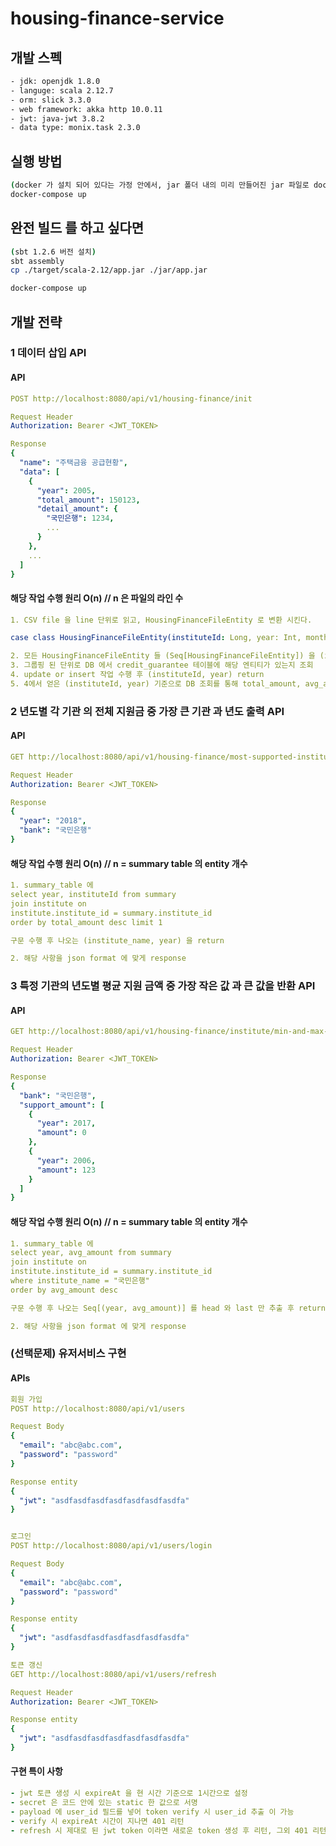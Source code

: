 # housing-finance-service

## 개발 스펙

```sh
- jdk: openjdk 1.8.0
- languge: scala 2.12.7
- orm: slick 3.3.0
- web framework: akka http 10.0.11
- jwt: java-jwt 3.8.2
- data type: monix.task 2.3.0
```

## 실행 방법

```sh
(docker 가 설치 되어 있다는 가정 안에서, jar 폴더 내의 미리 만들어진 jar 파일로 docker build)
docker-compose up
```

## 완전 빌드 를 하고 싶다면

```sh
(sbt 1.2.6 버전 설치)
sbt assembly
cp ./target/scala-2.12/app.jar ./jar/app.jar

docker-compose up
```


## 개발 전략

### 1 데이터 삽입 API

#### API
```yaml
POST http://localhost:8080/api/v1/housing-finance/init

Request Header
Authorization: Bearer <JWT_TOKEN>

Response
{
  "name": "주택금융 공급현황",
  "data": [
    {
      "year": 2005, 
      "total_amount": 150123, 
      "detail_amount": {
        "국민은행": 1234,
        ...
      }
    },
    ...
  ]
}
```
#### 해당 작업 수행 원리 O(n) // n 은 파일의 라인 수

```yaml
1. CSV file 을 line 단위로 읽고, HousingFinanceFileEntity 로 변환 시킨다.

case class HousingFinanceFileEntity(instituteId: Long, year: Int, month: Int, amount: Long)

2. 모든 HousingFinanceFileEntity 들 (Seq[HousingFinanceFileEntity]) 을 (instituteId, year) 로 grouping 한다.
3. 그룹핑 된 단위로 DB 에서 credit_guarantee 테이블에 해당 엔티티가 있는지 조회
4. update or insert 작업 수행 후 (instituteId, year) return
5. 4에서 얻은 (instituteId, year) 기준으로 DB 조회를 통해 total_amount, avg_amount 를 년도별로 구하고, 해당 사항 summary_table 에 저장
```


### 2 년도별 각 기관 의 전체 지원금 중 가장 큰 기관 과 년도 출력 API


#### API
```yaml
GET http://localhost:8080/api/v1/housing-finance/most-supported-institute

Request Header
Authorization: Bearer <JWT_TOKEN>

Response
{
  "year": "2018",
  "bank": "국민은행"
}
```
#### 해당 작업 수행 원리 O(n) // n = summary table 의 entity 개수

```yaml
1. summary_table 에 
select year, instituteId from summary
join institute on
institute.institute_id = summary.institute_id 
order by total_amount desc limit 1

구문 수행 후 나오는 (institute_name, year) 을 return

2. 해당 사항을 json format 에 맞게 response

```


### 3 특정 기관의 년도별 평균 지원 금액 중 가장 작은 값 과 큰 값을 반환 API


#### API
```yaml
GET http://localhost:8080/api/v1/housing-finance/institute/min-and-max-annual-amount?institute-name={기관명}

Request Header
Authorization: Bearer <JWT_TOKEN>

Response
{
  "bank": "국민은행", 
  "support_amount": [
    {
      "year": 2017,
      "amount": 0
    },
    {
      "year": 2006,
      "amount": 123
    }
  ]
}
```
#### 해당 작업 수행 원리 O(n) // n = summary table 의 entity 개수

```yaml
1. summary_table 에 
select year, avg_amount from summary
join institute on
institute.institute_id = summary.institute_id
where institute_name = "국민은행" 
order by avg_amount desc

구문 수행 후 나오는 Seq[(year, avg_amount)] 를 head 와 last 만 추출 후 return

2. 해당 사항을 json format 에 맞게 response

```
 

### (선택문제) 유저서비스 구현


#### APIs
```yaml
회원 가입
POST http://localhost:8080/api/v1/users

Request Body
{
  "email": "abc@abc.com",
  "password": "password"
}

Response entity
{
  "jwt": "asdfasdfasdfasdfasdfasdfasdfa"
}


로그인
POST http://localhost:8080/api/v1/users/login

Request Body
{
  "email": "abc@abc.com",
  "password": "password"
}

Response entity
{
  "jwt": "asdfasdfasdfasdfasdfasdfasdfa"
}

토큰 갱신
GET http://localhost:8080/api/v1/users/refresh

Request Header
Authorization: Bearer <JWT_TOKEN>

Response entity
{
  "jwt": "asdfasdfasdfasdfasdfasdfasdfa"
}

```

#### 구현 특이 사항

```yaml
- jwt 토큰 생성 시 expireAt 을 현 시간 기준으로 1시간으로 설정
- secret 은 코드 안에 있는 static 한 값으로 서명
- payload 에 user_id 필드를 넣어 token verify 시 user_id 추출 이 가능
- verify 시 expireAt 시간이 지나면 401 리턴
- refresh 시 제대로 된 jwt token 이라면 새로운 token 생성 후 리턴, 그외 401 리턴
```

